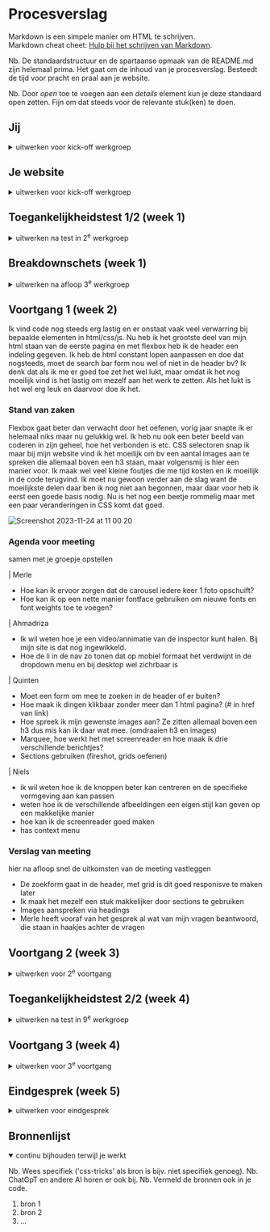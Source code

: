 # Procesverslag
Markdown is een simpele manier om HTML te schrijven.  
Markdown cheat cheet: [Hulp bij het schrijven van Markdown](https://github.com/adam-p/markdown-here/wiki/Markdown-Cheatsheet).

Nb. De standaardstructuur en de spartaanse opmaak van de README.md zijn helemaal prima. Het gaat om de inhoud van je procesverslag. Besteedt de tijd voor pracht en praal aan je website.

Nb. Door *open* toe te voegen aan een *details* element kun je deze standaard open zetten. Fijn om dat steeds voor de relevante stuk(ken) te doen.





## Jij

<details>
  <summary>uitwerken voor kick-off werkgroep</summary>

  ### Auteur:
  Quinten Weimer

  #### Je startniveau:
  blauw

  #### Je focus:
  responsive
 
</details>





## Je website

<details>
  <summary>uitwerken voor kick-off werkgroep</summary>

  ### Je opdracht:
  https://www.sanrio.com/

  #### Screenshot(s) van de eerste pagina (small screen): 
  Landingspagina

   <img src="readme-images/IMG_9365 2.PNG" width="375px" alt="Landingspagina screenshot">

  #### Screenshot(s) van de tweede pagina (small screen):
  Productpagina  

   <img src="readme-images/IMG_9366 2.PNG" width="375px" alt="Productpagina screenshot">
 
</details>



## Toegankelijkheidstest 1/2 (week 1)

<details>
  <summary>uitwerken na test in 2<sup>e</sup> werkgroep</summary>

  ### Bevindingen
  Lijst met je bevindingen die in de test naar voren kwamen:

  Bevindingen:
  - Over het algemeen is de site erg toegangkelijk, de structuur is heel logisch.
  - Sommige titels (voor links) zijn nog te vaag "Just for you" bijvoorbeeld zegt weinig, het is namelijk niet zoals een 'aanbevolen' pagina. Er staat altijd voor iedereen hetzelfde.
  - Op mobiel overlappen er elementen die dit niet horen te doen, dit is verwarrend. Knoppen staan op headings
  - De screenreader werkt goed, maar er worden ENORM veel divs gebruikt.
  - Lists worden niet gebruikt.
  - Images hebben sterke alts, soms kan er wel beter worden beschreven wat er precies op een product staat.
  - Er spelen automatisch videos af, nou hebben deze geen audio en is er minimale beweging dus het is wat minder erg. Media kan niet gepauzeerd worden.
  - Geen skip links.
  - Geen buttons in html.
  - Links naar nieuwe tabbladen worden niet zo beschreven.
  - Er zijn wel focus states.
  - Niet alle links zijn herkenbaar als links.
  - Het hoofdmenu is deels links en deels forms, wat het verwarrend maakt. Het menu kan dus heel klein lijken als de gebruiker denkt dat dit uit alleen links zou bestaan. Maar de meerderheid is een form met links erin.
  - De website heeft geen dark mode, geen optie om tekst te vergroten, geen hoog contrast modus. Er missen erg veel voorkeuropties.
  - Weinig contrast in kleuren, zorgt voor zachte uitstraling maar is minder toegankelijk.


Over het algemeen is de site goed toegangkelijk, vooral de structuur is goed duidelijk. Het is te zien dat de makers hier om geven, maar er is zeker ruimte voor verbetering.

</details>



## Breakdownschets (week 1)

<details>
  <summary>uitwerken na afloop 3<sup>e</sup> werkgroep</summary>

  ### de hele pagina: 
  <img src="readme-images/IMG_9365 2.PNG" width="375px" alt="Hele pagina">

  ### dynamisch deel (bijv menu): 
  <img src="readme-images/breakdownmenu.jpg" width="375px" alt="Dynamisch deel menu">

  ### wellicht nog een dynamisch deel (bijv filter): 
  <img src="readme-images/breakdowncharacters.jpg" width="375px" alt="Dynamisch deel characters">

</details>





## Voortgang 1 (week 2)

  <summary>
    Ik vind code nog steeds erg lastig en er onstaat vaak veel verwarring bij bepaalde elementen in html/css/js. Nu heb ik het grootste deel van mijn html staan van de eerste pagina en met flexbox heb ik de header een indeling gegeven. Ik heb de html constant lopen aanpassen en doe dat nogsteeds, moet de search bar form nou wel of niet in de header bv? Ik denk dat als ik me er goed toe zet het wel lukt, maar omdat ik het nog moeilijk vind is het lastig om mezelf aan het werk te zetten. Als het lukt is het wel erg leuk en daarvoor doe ik het. 
  </summary>

  ### Stand van zaken
  Flexbox gaat beter dan verwacht door het oefenen, vorig jaar snapte ik er helemaal niks maar nu gelukkig wel. Ik heb nu ook een beter beeld van coderen in zijn geheel, hoe het verbonden is etc. CSS selectoren snap ik maar bij mijn website vind ik het moeilijk om bv een aantal images aan te spreken die allemaal boven een h3 staan, maar volgensmij is hier een manier voor. Ik maak wel veel kleine foutjes die me tijd kosten en ik moeilijk in de code terugvind. Ik moet nu gewoon verder aan de slag want de moeilijkste delen daar ben ik nog niet aan begonnen, maar daar voor heb ik eerst een goede basis nodig. Nu is het nog een beetje rommelig maar met een paar veranderingen in CSS komt dat goed.
  
<img width="196" alt="Screenshot 2023-11-24 at 11 00 20" src="https://github.com/weimerq/QuintensWeb/assets/150670107/8bbda726-e6d1-40c5-95d4-e100e7734ad0">

  

  


  ### Agenda voor meeting
  samen met je groepje opstellen

  | Merle         
  - Hoe kan ik ervoor zorgen dat de carousel iedere keer 1 foto opschuift?
  - Hoe kan ik op een nette manier fontface gebruiken om nieuwe fonts en font weights toe te voegen?
  
  
  | Ahmadriza    
  - Ik wil weten hoe je een video/annimatie van de inspector kunt halen. Bij mijn site is dat nog ingewikkeld. 
  - Hoe de li in de nav zo tonen dat op mobiel formaat het verdwijnt in de dropdown menu en bij desktop wel zichrbaar is
  
  
  | Quinten      
  - Moet een form om mee te zoeken in de header of er buiten?
  - Hoe maak ik dingen klikbaar zonder meer dan 1 html pagina? (# in href van link)
  - Hoe spreek ik mijn gewenste images aan? Ze zitten allemaal boven een h3 dus mis kan ik daar wat mee. (omdraaien h3 en images)
  - Marquee, hoe werkt het met screenreader en hoe maak ik drie verschillende berichtjes?
  - Sections gebruiken (fireshot, grids oefenen)
  
  
  | Niels
  - ik wil weten hoe ik de knoppen beter kan centreren en de specifieke vormgeving aan kan passen
  - weten hoe ik de verschillende afbeeldingen een eigen stijl kan geven op een makkelijke manier
  - hoe kan ik de screenreader goed maken
  - has context menu
 


  ### Verslag van meeting
  hier na afloop snel de uitkomsten van de meeting vastleggen

  - De zoekform gaat in de header, met grid is dit goed responisve te maken later
  - Ik maak het mezelf een stuk makkelijker door sections te gebruiken
  - Images aanspreken via headings
  - Merle heeft vooraf van het gesprek al wat van mijn vragen beantwoord, die staan in haakjes achter de vragen

</details>





## Voortgang 2 (week 3)

<details>
  <summary>uitwerken voor 2<sup>e</sup> voortgang</summary>

  ### Stand van zaken
  Ik heb niet genoeg gedaan omdat ik niet zo wist waar ik moest beginnen, terwijl er echt wel dingen waren die ik best kon doen als ik er tijd in had gestopt, mijn website ziet er nog flink on officieel uit. Maar na deze voortgang ga ik hier hard aan werken. 
  


  ### Agenda voor meeting
  
  samen met je groepje opstellen
  
  | Merle         
  - Ik krijg met flexbox en grid mijn ‘li’ niet gecentreerd en op de plek waar ik hem wil, hoe kan ik dit oplossen?
  - Wat is een mooie volgorde om mijn css in te schrijven? Sanne liet zien welke volgorde hij gebruikte, en hoe weet ik precies wat er onder welke categorie valt?
  
  
  | Ahmadriza    
  - in m’n 3e section beter grid of flex gebruiken (responsieve)
  - ik wil m’n video automatisch laten afspelen
  - Mijn nav ook zichtbaar houden tijdens scrollen hiervoor position fixed/absolute?
  
  | Quinten      
  - Meer duidelijkheid over het inzetten van flexbox op bepaalde elemente
  - De fonts van sanrio er in krijgen, zijn moeilijk te vinden
  - De form over de hele breedte te laten spannen
  - CSS goed ordenen
  
  | Niels
  - Hoe ik de horizontale box met text die automatisch beweegt maak 
  - Hoe ik de footer apart aanspreek zonder de code al te veel aan te passen.
  -  Wanneer nou button en wanneer een link (precieze verschil)
   - nth of type mag dat steeds?


  ### Verslag van meeting
  hier na afloop snel de uitkomsten van de meeting vastleggen

  - Het is gelukt de zoekform er goed uit te laten zien
  - Fonts heb ik gevonden
  - Tips van Bahaa gekregen, ik had buttons gebruikt voor veel links dat moest veranderen. En articles gebruiken ipv sections voor de grote "blokken" op mijn site (img + h2 + h3 + p + a)

</details>





## Toegankelijkheidstest 2/2 (week 4)

<details>
  <summary>uitwerken na test in 9<sup>e</sup> werkgroep</summary>

  ### Bevindingen
  - Er zit 1 foutmelding in de html, die heeft te maken met de marquee tag dus die heb ik gelaten anders lukt het niet om de marquee goed te laten zien op de pagina, andere foutmeldingen heb ik gelijk opgelost
  - Kopjes klopten niet qua ordening, h3 kwam voor h2, ik dacht dat dat voor de screenreader handiger was
  - Decoratieve plaatjes hebben nog alt tekst
  - Heb nog geen skip to main content link
  - Heb geen dark/light of grote tekst mode
  - De rest van de checklist is allemaal goedgekeurd, of ze zijn NVT (bv animaties heb ik niet)

</details>





## Voortgang 3 (week 4)

<details>
  <summary>uitwerken voor 3<sup>e</sup> voortgang</summary>

  ### Stand van zaken
 Ik heb veel voortgang gemaakt en ik snap steeds meer hoe alles nou in elkaar zit, als bepaalde dingen lukken krijg ik ook zin om mijn eigen website te maken. Er zijn natuurlijk nog veel punten die ik lastig vind maar het gaat beter en beter. Het is fijn dat er iets begint te klikken.


  ### Agenda voor meeting
  samen met je groepje opstellen

Quinten
- Hoe zit het met een kleiner kopje boven een belangrijker kopje, is dit bv een h2 of h3 en welke moet eerst komen (css, html)
- ⁠Hamburger menu, hoe verander ik het icoon
- ⁠Moeten de dropdowns in het hamburgermenu werken?
- ⁠Is het oke om layouts van lijstjes veel te veranderen voor bruikbaarhuid?

Merle
- Hoe kan ik mijn navigatie laten werken?
- ⁠Wat is de beste manier om het responsief te maken?
- ⁠Hoeveel moet je maken met JavaScript? Als je weinig hebt, wordt dat dan meegerekend in het eindcijfer?

Ahmadriza 
• Hoe mijn video pauzeren (voor toegankelijkheid)
• de state visited link uitleggen 
• De footer responsieve maken

Niels
- Mijn svg iconen vervormen steeds, hoe kan ik het formaat aanpassen want ze zijn beveiligd op de originele website?
  - Hoe link je precies het lettertype in de juiste map, wel gedownload op laptop maar niet in juiste map.
  - Hoe zit het met H2 en H3, de belangrijkste tekst is een hogere h, ook al komt deze later op de website pas?

  
  ### Verslag van meeting
  hier na afloop snel de uitkomsten van de meeting vastleggen

  - Grid toegepast om de order van h2/h3/img in de goede volgorde te zetten
  - Op codepen over hamburger menu vinden

</details>





## Eindgesprek (week 5)

<details>
  <summary>uitwerken voor eindgesprek</summary>

  ### Je uitkomst - karakteristiek screenshots:
  <img src="readme-images/dummy-plaatje.jpg" width="375px" alt="uitomst opdracht 1">


  ### Dit ging goed/Heb ik geleerd: 
  Korte omschrijving met plaatjes

  <img src="readme-images/dummy-plaatje.jpg" width="375px" alt="top">


  ### Dit was lastig/Is niet gelukt:
  Korte omschrijving met plaatjes

  <img src="readme-images/dummy-plaatje.jpg" width="375px" alt="bummer">
</details>





## Bronnenlijst

<details open>
  <summary>continu bijhouden terwijl je werkt</summary>

  Nb. Wees specifiek ('css-tricks' als bron is bijv. niet specifiek genoeg). 
  Nb. ChatGpT en andere AI horen er ook bij.
  Nb. Vermeld de bronnen ook in je code.

  1. bron 1
  2. bron 2
  3. ...

</details>
